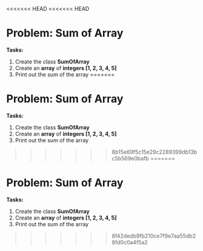 <<<<<<< HEAD
<<<<<<< HEAD
# Problem: Sum of Array

**Tasks:**
1. Create the class **SumOfArray**
2. Create an **array** of **integers [1, 2, 3, 4, 5]**
3. Print out the sum of the array
=======
# Problem: Sum of Array

**Tasks:**
1. Create the class **SumOfArray**
2. Create an **array** of **integers [1, 2, 3, 4, 5]**
3. Print out the sum of the array
>>>>>>> 8b15e69f5c15e29c2289399db13bc5b569e0bafb
=======
# Problem: Sum of Array

**Tasks:**
1. Create the class **SumOfArray**
2. Create an **array** of **integers [1, 2, 3, 4, 5]**
3. Print out the sum of the array
>>>>>>> 8f42dedb9fb210ce7f9e7aa55db28fd0c0a4f5a2
